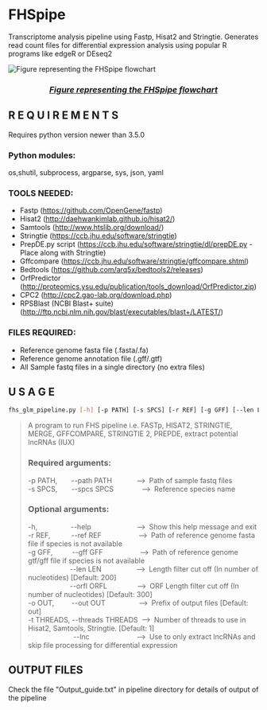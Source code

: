 # FHSpipe
Transcriptome analysis pipeline using Fastp, Hisat2 and Stringtie. Generates read count files for differential expression analysis using popular R programs like edgeR or DEseq2

![Figure representing the FHSpipe flowchart](https://github.com/Venky2804/FHSpipe/assets/110457541/af63d05b-a8ae-49cf-85c8-1b9ee63fbd24 "Figure representing the FHSpipe flowchart")
### _<div align="center"> <ins> Figure representing the FHSpipe flowchart </ins> </div>_

## R E Q U I R E M E N T S
Requires python version newer than 3.5.0 

### Python modules:
os,shutil, subprocess, argparse, sys, json, yaml 

### TOOLS NEEDED:
- Fastp (https://github.com/OpenGene/fastp)  
- Hisat2 (http://daehwankimlab.github.io/hisat2/)  
- Samtools (http://www.htslib.org/download/)  
- Stringtie (https://ccb.jhu.edu/software/stringtie)  
- PrepDE.py script (https://ccb.jhu.edu/software/stringtie/dl/prepDE.py - Place along with Stringtie)  
- Gffcompare (https://ccb.jhu.edu/software/stringtie/gffcompare.shtml)  
- Bedtools (https://github.com/arq5x/bedtools2/releases)  
- OrfPredictor (http://proteomics.ysu.edu/publication/tools_download/OrfPredictor.zip)  
- CPC2 (http://cpc2.gao-lab.org/download.php)  
- RPSBlast (NCBI Blast+ suite) (http://ftp.ncbi.nlm.nih.gov/blast/executables/blast+/LATEST/)  

### FILES REQUIRED:
- Reference genome fasta file (.fasta/.fa)  
- Reference genome annotation file (.gff/.gtf)  
- All Sample fastq files in a single directory (no extra files)  



## U S A G E
 
```bash
fhs_glm_pipeline.py [-h] [-p PATH] [-s SPCS] [-r REF] [-g GFF] [--len LEN] [--orfl ORFL] [-o OUT] [-t THREADS] [--lnc]  
```
> A program to run FHS pipeline i.e. FASTp, HISAT2, STRINGTIE, MERGE, GFFCOMPARE, STRINGTIE 2, PREPDE, extract potential lncRNAs (IUX)  
>
> ### Required arguments:
> -p PATH,&emsp;&emsp;--path PATH&emsp;&emsp;&emsp;&ensp;-->&ensp;Path of sample fastq files  
> -s SPCS,&emsp;&emsp;--spcs SPCS&emsp;&emsp;&emsp;&emsp;-->&ensp;Reference species name  
>  
> ### Optional arguments:  
> -h,&emsp;&emsp;&emsp;&emsp;&ensp;&nbsp;--help&emsp;&emsp;&emsp;&emsp;&emsp;&emsp;&ensp;-->&ensp;Show this help message and exit  
> -r REF,&emsp;&emsp;&emsp;--ref REF&emsp;&emsp;&emsp;&emsp;&emsp;&nbsp;-->&ensp;Path of reference genome fasta file if species is not available  
> -g GFF,&emsp;&emsp;&ensp;&nbsp;--gff GFF&emsp;&emsp;&emsp;&emsp;&emsp;&nbsp;-->&ensp;Path of reference genome gtf/gff file if species is not available  
> &emsp;&emsp;&emsp;&emsp;&emsp;&emsp;--len LEN&emsp;&emsp;&emsp;&emsp;&emsp;-->&ensp;Length filter cut off (In number of nucleotides) [Default: 200]  
> &emsp;&emsp;&emsp;&emsp;&emsp;&emsp;--orfl ORFL&emsp;&emsp;&emsp;&emsp;&nbsp;-->&ensp;ORF Length filter cut off (In number of nucleotides) [Default: 300]  
> -o OUT,&emsp;&emsp;&ensp;--out OUT&emsp;&emsp;&emsp;&emsp;&ensp;&nbsp;-->&ensp;Prefix of output files [Default: out]  
> -t THREADS,&nbsp;--threads THREADS&ensp;-->&ensp;Number of threads to use in Hisat2, Samtools, Stringtie. [Default: 1]  
> &emsp;&emsp;&emsp;&emsp;&emsp;&emsp;&ensp;--lnc&emsp;&emsp;&emsp;&emsp;&emsp;&emsp;&ensp;&nbsp;-->&ensp;Use to only extract lncRNAs and skip file processing for differential expression  



## OUTPUT FILES

Check the file "Output_guide.txt" in pipeline directory for details of output of the pipeline  
